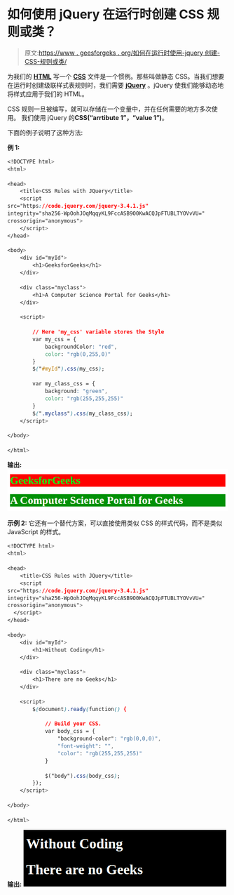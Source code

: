 # 如何使用 jQuery 在运行时创建 CSS 规则或类？

> 原文:[https://www . geesforgeks . org/如何在运行时使用-jquery 创建-CSS-规则或类/](https://www.geeksforgeeks.org/how-to-create-a-css-rule-or-class-at-runtime-using-jquery/)

为我们的 **[HTML](https://www.geeksforgeeks.org/html-tutorials/)** 写一个 **[CSS](https://www.geeksforgeeks.org/css-tutorials/)** 文件是一个惯例。那些叫做静态 CSS。当我们想要在运行时创建级联样式表规则时，我们需要 **[jQuery](https://www.geeksforgeeks.org/jquery-tutorials/)** 。jQuery 使我们能够动态地将样式应用于我们的 HTML。

CSS 规则一旦被编写，就可以存储在一个变量中，并在任何需要的地方多次使用。
我们使用 jQuery 的**CSS(“arrtibute 1”，“value 1”)**。

下面的例子说明了这种方法:

**例 1:**

```css
<!DOCTYPE html>
<html>

<head>
    <title>CSS Rules with JQuery</title>
    <script 
src="https://code.jquery.com/jquery-3.4.1.js" 
integrity="sha256-WpOohJOqMqqyKL9FccASB9O0KwACQJpFTUBLTYOVvVU=" 
crossorigin="anonymous">
    </script>
</head>

<body>
    <div id="myId">
        <h1>GeeksforGeeks</h1>
    </div>

    <div class="myclass">
        <h1>A Computer Science Portal for Geeks</h1>
    </div>

    <script>

        // Here 'my_css' variable stores the Style
        var my_css = {
            backgroundColor: "red",
            color: "rgb(0,255,0)"
        }
        $("#myId").css(my_css);

        var my_class_css = {
            background: "green",
            color: "rgb(255,255,255)"
        }
        $(".myclass").css(my_class_css);
    </script>

</body>

</html>
```

**输出:**
![](img/cd2f8de223426afde7b66c8e3b08fdf9.png)

**示例 2:** 它还有一个替代方案，可以直接使用类似 CSS 的样式代码，而不是类似 JavaScript 的样式。

```css
<!DOCTYPE html>
<html>

<head>
    <title>CSS Rules with JQuery</title>
    <script 
src="https://code.jquery.com/jquery-3.4.1.js" 
integrity="sha256-WpOohJOqMqqyKL9FccASB9O0KwACQJpFTUBLTYOVvVU=" 
crossorigin="anonymous">
  </script>
</head>

<body>
    <div id="myId">
        <h1>Without Coding</h1>
    </div>

    <div class="myclass">
        <h1>There are no Geeks</h1>
    </div>

    <script>
        $(document).ready(function() {

            // Build your CSS.
            var body_css = {
                "background-color": "rgb(0,0,0)",
                "font-weight": "",
                "color": "rgb(255,255,255)"
            }

            $("body").css(body_css);
        });
    </script>

</body>

</html>
```

**输出:**
![](img/7a095e1f46dfc0a5ea2463246c85522c.png)
